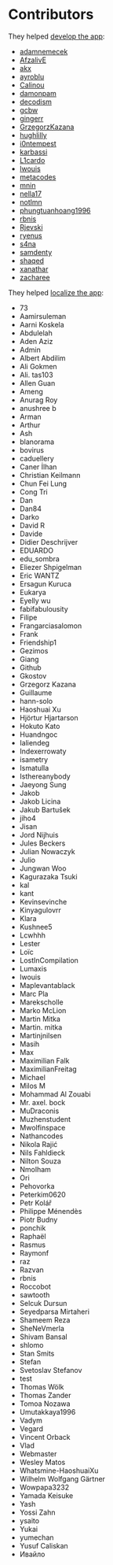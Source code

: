 # Contributors

They helped [develop the app](https://github.com/lwouis/alt-tab-macos/graphs/contributors):

* [adamnemecek](https://github.com/adamnemecek)
* [AfzalivE](https://github.com/AfzalivE)
* [akx](https://github.com/akx)
* [ayroblu](https://github.com/ayroblu)
* [Calinou](https://github.com/Calinou)
* [damonpam](https://github.com/damonpam)
* [decodism](https://github.com/decodism)
* [gcbw](https://github.com/gcbw)
* [gingerr](https://github.com/gingerr)
* [GrzegorzKazana](https://github.com/GrzegorzKazana)
* [hughlilly](https://github.com/hughlilly)
* [i0ntempest](https://github.com/i0ntempest)
* [karbassi](https://github.com/karbassi)
* [L1cardo](https://github.com/L1cardo)
* [lwouis](https://github.com/lwouis)
* [metacodes](https://github.com/metacodes)
* [mnin](https://github.com/mnin)
* [nella17](https://github.com/nella17)
* [notlmn](https://github.com/notlmn)
* [phungtuanhoang1996](https://github.com/phungtuanhoang1996)
* [rbnis](https://github.com/rbnis)
* [Rjevski](https://github.com/Rjevski)
* [ryenus](https://github.com/ryenus)
* [s4na](https://github.com/s4na)
* [samdenty](https://github.com/samdenty)
* [shaqed](https://github.com/shaqed)
* [xanathar](https://github.com/xanathar)
* [zacharee](https://github.com/zacharee)

They helped [localize the app](https://poeditor.com/join/project/8AOEZ0eAZE):

* 73
* Aamirsuleman
* Aarni Koskela
* Abdulelah
* Aden Aziz
* Admin
* Albert Abdilim
* Ali Gokmen
* Ali. tas103
* Allen Guan
* Ameng
* Anurag Roy
* anushree b
* Arman
* Arthur
* Ash
* blanorama
* bovirus
* caduellery
* Caner İlhan
* Christian Keilmann
* Chun Fei Lung
* Cong Tri
* Dan
* Dan84
* Darko
* David R
* Davide
* Didier Deschrijver
* EDUARDO
* edu_sombra
* Eliezer Shpigelman
* Eric WANTZ
* Ersagun Kuruca
* Eukarya
* Eyelly wu
* fabifabulousity
* Filipe
* Frangarciasalomon
* Frank
* Friendship1
* Gezimos
* Giang
* Github
* Gkostov
* Grzegorz Kazana
* Guillaume
* hann-solo
* Haoshuai Xu
* Hjörtur Hjartarson
* Hokuto Kato
* Huandngoc
* Ialiendeg
* Indexerrowaty
* isametry
* Ismatulla
* Isthereanybody
* Jaeyong Sung
* Jakob
* Jakob Licina
* Jakub Bartušek
* jiho4
* Jisan
* Jord Nijhuis
* Jules Beckers
* Julian Nowaczyk
* Julio
* Jungwan Woo
* Kagurazaka Tsuki
* kal
* kant
* Kevinsevinche
* Kinyagulovrr
* Klara
* Kushnee5
* Lcwhhh
* Lester
* Loïc 
* LostInCompilation
* Lumaxis
* lwouis
* Maplevantablack
* Marc Pla
* Marekscholle
* Marko McLion
* Martin Mitka
* Martin. mitka
* Martinjnilsen
* Masih
* Max
* Maximilian Falk
* MaximilianFreitag
* Michael
* Milos M
* Mohammad Al Zouabi
* Mr. axel. bock
* MuDraconis
* Muzhenstudent
* Mwolfinspace
* Nathancodes
* Nikola Rajić
* Nils Fahldieck
* Nilton Souza
* Nmolham
* Ori
* Pehovorka
* Peterkim0620
* Petr Kolář
* Philippe Ménendès
* Piotr Budny
* ponchik
* Raphaël
* Rasmus
* Raymonf
* raz
* Razvan
* rbnis
* Roccobot
* sawtooth
* Selcuk Dursun
* Seyedparsa Mirtaheri
* Shameem Reza
* SheNeVmerla
* Shivam Bansal
* shlomo
* Stan Smits
* Stefan
* Svetoslav Stefanov
* test
* Thomas Wölk
* Thomas Zander
* Tomoa Nozawa
* Umutakkaya1996
* Vadym
* Vegard
* Vincent Orback
* Vlad
* Webmaster
* Wesley Matos
* Whatsmine-HaoshuaiXu
* Wilhelm Wolfgang Gärtner
* Wowpapa3232
* Yamada Keisuke
* Yash
* Yossi Zahn
* ysaito
* Yukai
* yumechan
* Yusuf Caliskan
* Ивайло
